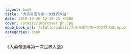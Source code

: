 ```yaml
---
layout: book
title: "大英帝国与第一次世界大战"
date: 2019-10-26 12-39-25 +0800
cover: /static/img/cover_ph.jpg
epub_book_url: /static/public/大英帝国与第一次世界大战.epub
categories: book
---
```


《大英帝国与第一次世界大战》